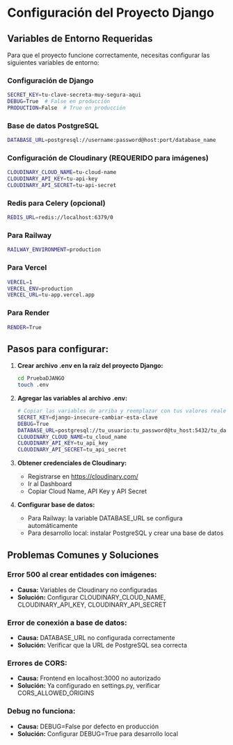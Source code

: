 # Configuración del Proyecto Django

## Variables de Entorno Requeridas

Para que el proyecto funcione correctamente, necesitas configurar las siguientes variables de entorno:

### Configuración de Django
```bash
SECRET_KEY=tu-clave-secreta-muy-segura-aqui
DEBUG=True  # False en producción
PRODUCTION=False  # True en producción
```

### Base de datos PostgreSQL
```bash
DATABASE_URL=postgresql://username:password@host:port/database_name
```

### Configuración de Cloudinary (REQUERIDO para imágenes)
```bash
CLOUDINARY_CLOUD_NAME=tu-cloud-name
CLOUDINARY_API_KEY=tu-api-key
CLOUDINARY_API_SECRET=tu-api-secret
```

### Redis para Celery (opcional)
```bash
REDIS_URL=redis://localhost:6379/0
```

### Para Railway
```bash
RAILWAY_ENVIRONMENT=production
```

### Para Vercel
```bash
VERCEL=1
VERCEL_ENV=production
VERCEL_URL=tu-app.vercel.app
```

### Para Render
```bash
RENDER=True
```

## Pasos para configurar:

1. **Crear archivo .env en la raíz del proyecto Django:**
   ```bash
   cd PruebaDJANGO
   touch .env
   ```

2. **Agregar las variables al archivo .env:**
   ```bash
   # Copiar las variables de arriba y reemplazar con tus valores reales
   SECRET_KEY=django-insecure-cambiar-esta-clave
   DEBUG=True
   DATABASE_URL=postgresql://tu_usuario:tu_password@tu_host:5432/tu_database
   CLOUDINARY_CLOUD_NAME=tu_cloud_name
   CLOUDINARY_API_KEY=tu_api_key
   CLOUDINARY_API_SECRET=tu_api_secret
   ```

3. **Obtener credenciales de Cloudinary:**
   - Registrarse en https://cloudinary.com/
   - Ir al Dashboard
   - Copiar Cloud Name, API Key y API Secret

4. **Configurar base de datos:**
   - Para Railway: la variable DATABASE_URL se configura automáticamente
   - Para desarrollo local: instalar PostgreSQL y crear una base de datos

## Problemas Comunes y Soluciones

### Error 500 al crear entidades con imágenes:
- **Causa:** Variables de Cloudinary no configuradas
- **Solución:** Configurar CLOUDINARY_CLOUD_NAME, CLOUDINARY_API_KEY, CLOUDINARY_API_SECRET

### Error de conexión a base de datos:
- **Causa:** DATABASE_URL no configurada correctamente
- **Solución:** Verificar que la URL de PostgreSQL sea correcta

### Errores de CORS:
- **Causa:** Frontend en localhost:3000 no autorizado
- **Solución:** Ya configurado en settings.py, verificar CORS_ALLOWED_ORIGINS

### Debug no funciona:
- **Causa:** DEBUG=False por defecto en producción
- **Solución:** Configurar DEBUG=True para desarrollo local 